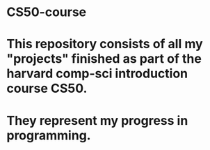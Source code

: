 # CS50-course

# This repository consists of all my "projects" finished as part of the harvard comp-sci introduction course CS50. 
# They represent my progress in programming.
